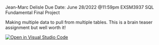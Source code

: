 Jean-Marc Delisle
Due Date: June 28/2022 @11:59pm
EXSM3937 SQL Fundamental Final Project


Making multiple data to pull from multiple tables. This is a brain teaser assignment but well worth it!

[![Open in Visual Studio Code](https://classroom.github.com/assets/open-in-vscode-c66648af7eb3fe8bc4f294546bfd86ef473780cde1dea487d3c4ff354943c9ae.svg)](https://classroom.github.com/online_ide?assignment_repo_id=8047561&assignment_repo_type=AssignmentRepo)
